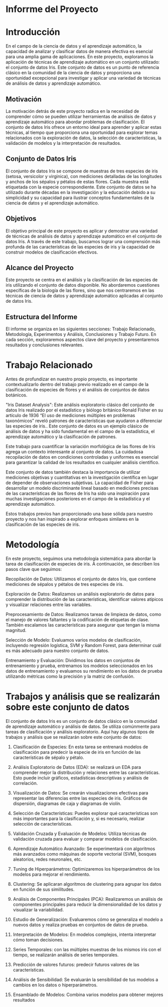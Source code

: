 # Inforrme del Proyecto

# Introducción

En el campo de la ciencia de datos y el aprendizaje automático, la capacidad de analizar y clasificar datos de manera efectiva es esencial para una amplia gama de aplicaciones. En este proyecto, exploramos la aplicación de técnicas de aprendizaje automático en un conjunto utilizado: el conjunto de datos Iris. Este conjunto de datos es un punto de referencia clásico en la comunidad de la ciencia de datos y proporciona una oportunidad excepcional para investigar y aplicar una variedad de técnicas de análisis de datos y aprendizaje automático.

## Motivación

La motivación detrás de este proyecto radica en la necesidad de comprender cómo se pueden utilizar herramientas de análisis de datos y aprendizaje automático para abordar problemas de clasificación. El conjunto de datos Iris ofrece un entorno ideal para aprender y aplicar estas técnicas, al tiempo que proporciona una oportunidad para explorar temas relacionados con la exploración de datos, la selección de características, la validación de modelos y la interpretación de resultados.

## Conjunto de Datos Iris

El conjunto de datos Iris se compone de muestras de tres especies de iris (setosa, versicolor y virginica), con mediciones detalladas de las longitudes y anchos de los sépalos y pétalos de estas flores. Cada muestra está etiquetada con la especie correspondiente. Este conjunto de datos se ha utilizado durante décadas en la investigación y la educación debido a su simplicidad y su capacidad para ilustrar conceptos fundamentales de la ciencia de datos y el aprendizaje automático.

## Objetivos

El objetivo principal de este proyecto es aplicar y demostrar una variedad de técnicas de análisis de datos y aprendizaje automático en el conjunto de datos Iris. A través de este trabajo, buscamos lograr una comprensión más profunda de las características de las especies de iris y la capacidad de construir modelos de clasificación efectivos.

## Alcance del Proyecto

Este proyecto se centra en el análisis y la clasificación de las especies de iris utilizando el conjunto de datos disponible. No abordaremos cuestiones específicas de la biología de las flores, sino que nos centraremos en las técnicas de ciencia de datos y aprendizaje automático aplicadas al conjunto de datos Iris.

## Estructura del Informe

El informe se organiza en las siguientes secciones: Trabajo Relacionado, Metodología, Experimentos y Análisis, Conclusiones y Trabajo Futuro. En cada sección, exploraremos aspectos clave del proyecto y presentaremos resultados y conclusiones relevantes.



# Trabajo Relacionado

Antes de profundizar en nuestro propio proyecto, es importante contextualizarlo dentro del trabajo previo realizado en el campo de la clasificación de especies de flores y el análisis de conjuntos de datos botánicos. 

"Iris Dataset Analysis": Este análisis exploratorio clásico del conjunto de datos Iris realizado por el estadístico y biólogo británico Ronald Fisher en su artículo de 1936 “El uso de mediciones múltiples en problemas taxonómicos” reveló patrones de características que ayudaron a diferenciar las especies de iris.. Este conjunto de datos es un ejemplo clásico de análisis de datos y ha sido fundamental en el campo de la estadística, el aprendizaje automático y la clasificación de patrones. 

Este trabajo para cuantificar la variación morfológica de las flores de Iris agrega un contexto interesante al conjunto de datos. La cuidadosa recopilación de datos en condiciones controladas y uniformes es esencial para garantizar la calidad de los resultados en cualquier análisis científico.

Este conjunto de datos también destaca la importancia de utilizar mediciones objetivas y cuantitativas en la investigación científica en lugar de depender de observaciones subjetivas. La capacidad de Fisher para desarrollar un modelo discriminante lineal basado en mediciones precisas de las características de las flores de Iris ha sido una inspiración para muchas investigaciones posteriores en el campo de la estadística y el aprendizaje automático.

Estos trabajos previos han proporcionado una base sólida para nuestro proyecto y nos han inspirado a explorar enfoques similares en la clasificación de las especies de iris.


# Metodología

En este proyecto, seguimos una metodología sistemática para abordar la tarea de clasificación de especies de iris. A continuación, se describen los pasos clave que seguimos:

Recopilación de Datos: Utilizamos el conjunto de datos Iris, que contiene mediciones de sépalos y pétalos de tres especies de iris.

Exploración de Datos: Realizamos un análisis exploratorio de datos para comprender la distribución de las características, identificar valores atípicos y visualizar relaciones entre las variables.

Preprocesamiento de Datos: Realizamos tareas de limpieza de datos, como el manejo de valores faltantes y la codificación de etiquetas de clase. También escalamos las características para asegurar que tengan la misma magnitud.

Selección de Modelo: Evaluamos varios modelos de clasificación, incluyendo regresión logística, SVM y Random Forest, para determinar cuál es más adecuado para nuestro conjunto de datos.

Entrenamiento y Evaluación: Dividimos los datos en conjuntos de entrenamiento y prueba, entrenamos los modelos seleccionados en los datos de entrenamiento y evaluamos su rendimiento en los datos de prueba utilizando métricas como la precisión y la matriz de confusión.



# Trabajos y análisis que se realizarán sobre este conjunto de datos

El conjunto de datos Iris es un conjunto de datos clásico en la comunidad de aprendizaje automático y análisis de datos. Se utiliza comúnmente para tareas de clasificación y análisis exploratorio. Aquí hay algunos tipos de trabajos y análisis que se  realizarán  sobre este conjunto de datos:

1. Clasificación de Especies: En esta tarea se entrenará modelos de clasificación para predecir la especie de iris en función de las características de sépalo y pétalo.

2. Análisis Exploratorio de Datos (EDA): se realizará un EDA para comprender mejor la distribución y relaciones entre las características. Esto puede incluir gráficos, estadísticas descriptivas y análisis de correlación.

3. Visualización de Datos: Se crearán visualizaciones efectivas para representar las diferencias entre las especies de iris. Gráficos de dispersión, diagramas de caja y diagramas de violín.

4. Selección de Características: Puedes explorar qué características son más importantes para la clasificación y, si es necesario, realizar selección de características.

5. Validación Cruzada y Evaluación de Modelos: Utiliza técnicas de validación cruzada para evaluar y comparar modelos de clasificación.

6. Aprendizaje Automático Avanzado: Se experimentará con algoritmos más avanzados como máquinas de soporte vectorial (SVM), bosques aleatorios, redes neuronales, etc.

7. Tuning de Hiperparámetros: Optimizaremos los hiperparámetros de los modelos para mejorar el rendimiento.

8. Clustering: Se aplicaran algoritmos de clustering para agrupar los datos en función de sus similitudes.

9. Análisis de Componentes Principales (PCA): Realizaremos un análisis de componentes principales para reducir la dimensionalidad de los datos y visualizar la variabilidad.

10. Estudio de Generalización: Evaluaremos cómo se generaliza el modelo a nuevos datos y realiza pruebas en conjuntos de datos de prueba.

11. Interpretación de Modelos: En modelos complejos, intenta interpretar cómo toman decisiones.

12. Series Temporales: con las múltiples muestras de los mismos iris con el tiempo, se realizarán análisis de series temporales.

13. Predicción de valores futuros: predecir futuros valores de las características.

14. Análisis de Sensibilidad: Se evaluarán la sensibilidad de tus modelos a cambios en los datos o hiperparámetros.

15. Ensamblado de Modelos: Combina varios modelos para obtener mejores resultados


